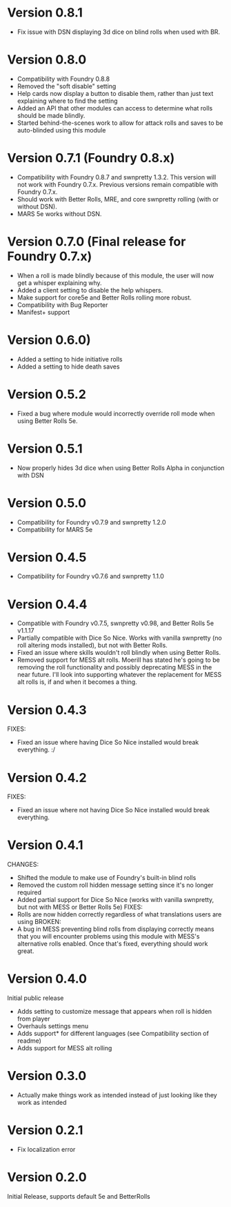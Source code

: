 # Version 0.8.1
- Fix issue with DSN displaying 3d dice on blind rolls when used with BR.

# Version 0.8.0
- Compatibility with Foundry 0.8.8
- Removed the "soft disable" setting
- Help cards now display a button to disable them, rather than just text explaining where to find the setting
- Added an API that other modules can access to determine what rolls should be made blindly.
- Started behind-the-scenes work to allow for attack rolls and saves to be auto-blinded using this module

# Version 0.7.1 (Foundry 0.8.x)
- Compatibility with Foundry 0.8.7 and swnpretty 1.3.2. This version will not work with Foundry 0.7.x. Previous versions remain compatible with Foundry 0.7.x.
- Should work with Better Rolls, MRE, and core swnpretty rolling (with or without DSN).
- MARS 5e works without DSN.

# Version 0.7.0 (Final release for Foundry 0.7.x)
- When a roll is made blindly because of this module, the user will now get a whisper explaining why.
- Added a client setting to disable the help whispers.
- Make support for core5e and Better Rolls rolling more robust.
- Compatibility with Bug Reporter
- Manifest+ support

# Version 0.6.0)
- Added a setting to hide initiative rolls
- Added a setting to hide death saves

# Version 0.5.2
- Fixed a bug where module would incorrectly override roll mode when using Better Rolls 5e.

# Version 0.5.1
- Now properly hides 3d dice when using Better Rolls Alpha in conjunction with DSN

# Version 0.5.0
- Compatibility for Foundry v0.7.9 and swnpretty 1.2.0
- Compatibility for MARS 5e

# Version 0.4.5
- Compatibility for Foundry v0.7.6 and swnpretty 1.1.0

# Version 0.4.4
- Compatible with Foundry v0.7.5, swnpretty v0.98, and Better Rolls 5e v1.1.17
- Partially compatible with Dice So Nice. Works with vanilla swnpretty (no roll altering mods installed), but not with Better Rolls.
- Fixed an issue where skills wouldn't roll blindly when using Better Rolls.
- Removed support for MESS alt rolls. Moerill has stated he's going to be removing the roll functionality and possibly deprecating MESS in the near future. I'll look into supporting whatever the replacement for MESS alt rolls is, if and when it becomes a thing.

# Version 0.4.3
FIXES:
- Fixed an issue where having Dice So Nice installed would break everything. :/

# Version 0.4.2
FIXES:
- Fixed an issue where not having Dice So Nice installed would break everything.

# Version 0.4.1
CHANGES:
- Shifted the module to make use of Foundry's built-in blind rolls
- Removed the custom roll hidden message setting since it's no longer required
- Added partial support for Dice So Nice (works with vanilla swnpretty, but not with MESS or Better Rolls 5e)
FIXES:
- Rolls are now hidden correctly regardless of what translations users are using
BROKEN:
- A bug in MESS preventing blind rolls from displaying correctly means that you will encounter problems using this module with MESS's alternative rolls enabled. Once that's fixed, everything should work great.

# Version 0.4.0
Initial public release
- Adds setting to customize message that appears when roll is hidden from player
- Overhauls settings menu
- Adds support* for different languages (see Compatibility section of readme)
- Adds support for MESS alt rolling

# Version 0.3.0
- Actually make things work as intended instead of just looking like they work as intended

# Version 0.2.1
- Fix localization error

# Version 0.2.0
Initial Release, supports default 5e and BetterRolls
